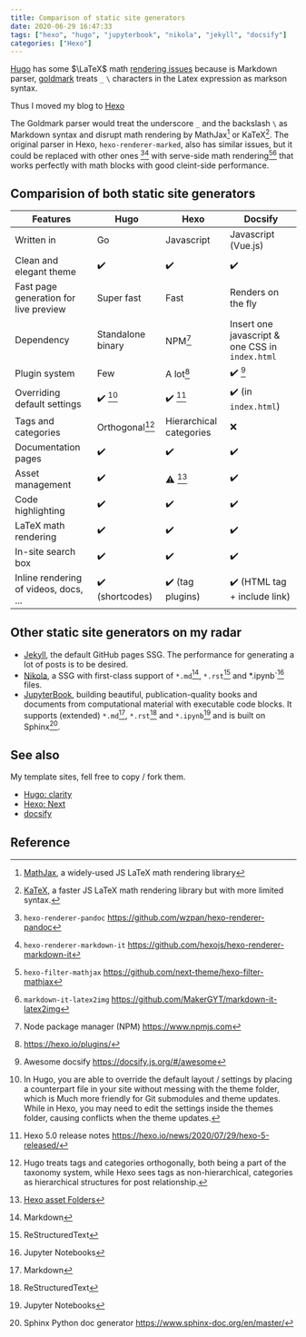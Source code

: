 ```yaml
---
title: Comparison of static site generators
date: 2020-06-29 16:47:33
tags: ["hexo", "hugo", "jupyterbook", "nikola", "jekyll", "docsify"]
categories: ["Hexo"]
---
```


[Hugo](https://gohugo.io/) has some $\LaTeX$ math [rendering issues](https://github.com/gcushen/hugo-academic/issues/1679) because is Markdown parser, [goldmark](https://github.com/yuin/goldmark) treats `_` `\` characters in the Latex expression as markson syntax.

Thus I moved my blog to [Hexo](https://hexo.io/)

<!-- more -->

The Goldmark parser would treat the underscore `_` and the backslash `\` as Markdown syntax and disrupt math rendering by MathJax[^mathjax] or KaTeX[^katex]. The original parser in Hexo, `hexo-renderer-marked`, also has similar issues, but it could be replaced with other ones [^hrpandoc][^hrmi] with serve-side math rendering[^hexofiltermathjax][^markdownitlatex2img] that works perfectly with math blocks with good cleint-side performance.

## Comparision of both static site generators

| Features                                     | Hugo                 | Hexo                | Docsify |
|---                                           |---                   |---                  | ---|
| Written in                                   | Go                   | Javascript          | Javascript (Vue.js)|
| Clean and elegant theme                      | ✔️                    | ✔️                   | ✔️               |
| Fast page generation for live preview        | Super fast           | Fast                | Renders on the fly      |
| Dependency                                   | Standalone binary    | NPM[^npm]           | Insert one javascript & one CSS in `index.html`|
| Plugin system                                | Few                  | A lot[^hexo-plugin] | ✔️ [^awesomedocsify] |
| Overriding default settings                  | ✔️ [^hugooverride]    | ✔️ [^hexo5]          | ✔️ (in `index.html`) |
| Tags and categories                          | Orthogonal[^hugotaxonomies]  | Hierarchical categories       | ❌                   |
| Documentation pages                          | ✔️                    |  ✔️                  | ✔️ |
| Asset management                             | ✔️                    | ⚠️ [^assetfolder]    | ✔️ |
| Code highlighting                            | ✔️                    | ✔️                   | ✔️ |
| LaTeX math rendering                         | ✔️                    | ✔️                   | ✔️ |
| In-site search box                           | ✔️                    | ✔️                   | ✔️  |
| Inline rendering of videos, docs, ...        | ✔️ (shortcodes)       | ✔️  (tag plugins)    | ✔️ (HTML tag + include link)|

## Other static site generators on my radar

- [Jekyll](https://jekyllrb.com/), the default GitHub pages SSG. The performance for generating a lot of posts is to be desired.
- [Nikola](https://getnikola.com/), a SSG with first-class support of `*.md`[^md], `*.rst`[^rst] and *.ipynb`[^ipynb] files.
- [JupyterBook](https://jupyterbook.org), building beautiful, publication-quality books and documents from computational material with executable code blocks. It supports (extended) `*.md`[^md], `*.rst`[^rst] and `*.ipynb`[^ipynb] and is built on Sphinx[^sphinx].


## See also

My template sites, fell free to copy / fork them.

- [Hugo: clarity](https://ntumitolab.github.io/site-hugo-clarity/)
- [Hexo: Next](https://ntumitolab.github.io/site-hexo-next/)
- [docsify](https://sosiris-eg.gitlab.io/docsify/)

## Reference
[^mathjax]: [MathJax](https://www.mathjax.org/), a widely-used JS LaTeX math rendering library
[^katex]: [KaTeX](https://katex.org), a faster JS LaTeX math rendering library but with more limited syntax.
[^hrpandoc]: `hexo-renderer-pandoc` <https://github.com/wzpan/hexo-renderer-pandoc>
[^hexofiltermathjax]: `hexo-filter-mathjax` <https://github.com/next-theme/hexo-filter-mathjax>
[^assetfolder]: [Hexo asset Folders](https://hexo.io/docs/asset-folders.html)
[^npm]: Node package manager (NPM) <https://www.npmjs.com>
[^hugotaxonomies]: Hugo treats tags and categories orthogonally, both being a part of the taxonomy system, while Hexo sees tags as non-hierarchical, categories as hierarchical structures for post relationship.
[^hugooverride]: In Hugo, you are able to override the default layout / settings by placing a counterpart file in your site without messing with the theme folder, which is Much more friendly for Git submodules and theme updates. While in Hexo, you may need to edit the settings inside the themes folder, causing conflicts when the theme updates.
[^markdownitlatex2img]: `markdown-it-latex2img` <https://github.com/MakerGYT/markdown-it-latex2img>
[^hrmi]: `hexo-renderer-markdown-it` <https://github.com/hexojs/hexo-renderer-markdown-it>
[^sphinx]: Sphinx Python doc generator <https://www.sphinx-doc.org/en/master/>
[^md]: Markdown
[^rst]: ReStructuredText
[^ipynb]: Jupyter Notebooks
[^awesomedocsify]: Awesome docsify <https://docsify.js.org/#/awesome>
[^hexo5]: Hexo 5.0 release notes <https://hexo.io/news/2020/07/29/hexo-5-released/>
[^hexo-plugin]: <https://hexo.io/plugins/>
